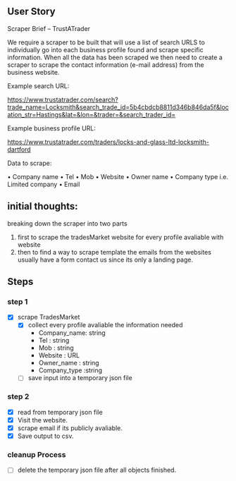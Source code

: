 ## User Story
Scraper Brief – TrustATrader

We require a scraper to be built that will use a list of search URLS to individually go into each business profile found and scrape specific information. When all the data has been scraped we then need to create a scraper to scrape the contact information (e-mail address) from the business website.

Example search URL:

https://www.trustatrader.com/search?trade_name=Locksmith&search_trade_id=5b4cbdcb8811d346b846da5f&location_str=Hastings&lat=&lon=&trader=&search_trader_id=

Example business profile URL:

https://www.trustatrader.com/traders/locks-and-glass-ltd-locksmith-dartford

Data to scrape:

• Company name
• Tel
• Mob
• Website
• Owner name
• Company type i.e. Limited company
• Email
 


## initial thoughts: 
breaking down the scraper into two parts 

1. first to scrape the tradesMarket website for every profile avaliable with website 
2. then to find a way to scrape template the emails from the websites usually have a form contact us since its only a landing page. 


## Steps 

### step 1 
- [x] scrape TradesMarket 
    - [x] collect every profile avaliable 
        the information needed 
        * Company_name: string 
        * Tel : string 
        * Mob : string 
        * Website : URL 
        * Owner_name : string 
        * Company_type :string 
    - [ ] save input into a temporary json file 

### step 2
- [x] read from temporary json file
- [x] Visit the website.
- [x] scrape email if its publicly avaliable. 
- [x] Save output to csv.

### cleanup Process 
- [ ] delete the temporary json file after all objects finished. 





